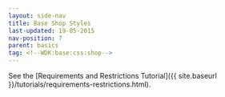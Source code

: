 ```yaml
---
layout: side-nav
title: Base Shop Styles
last-updated: 19-05-2015
nav-position: 7
parent: basics
tag: <!--WDK:base:css:shop-->
---
```


See the [Requirements and Restrictions Tutorial]({{ site.baseurl }}/tutorials/requirements-restrictions.html).